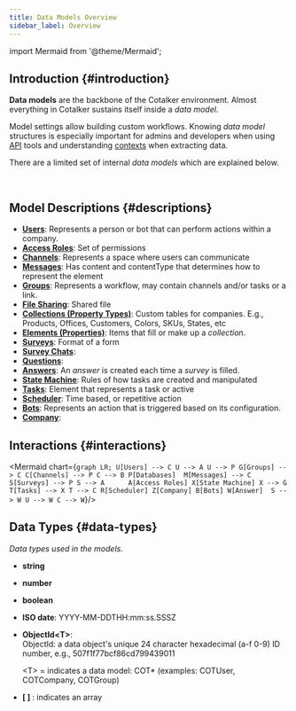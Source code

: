 ```yaml
---
title: Data Models Overview
sidebar_label: Overview
---
```

import Mermaid from '@theme/Mermaid';


<div className="alert alert--primary">

## Introduction {#introduction}

**Data models** are the backbone of the Cotalker environment. Almost everything in Cotalker sustains itself inside a _data model_. 

Model settings allow building custom workflows. Knowing _data model_ structures is especially important for admins and developers when using [API](/docs/documentation/api/overview_api) tools and understanding [contexts](/docs/documentation/automation/triggers_and_contexts#context-language) when extracting data.

There are a limited set of internal _data models_ which are explained below.

</div>
<br/>

## Model Descriptions {#descriptions}

* [__Users__](/docs/documentation/models/users/model_users): Represents a person or bot that can perform actions within a company.
* [__Access Roles__](/docs/documentation/models/users/model_accessroles): Set of permissions
* [__Channels__](/docs/documentation/models/communication/model_channels): Represents a space where users can communicate
* [__Messages__](/docs/documentation/models/communication/model_messages): Has content and contentType that determines how to represent the element
* [__Groups__](/docs/documentation/models/communication/model_groups): Represents a workflow, may contain channels and/or tasks or a link.
* [__File Sharing__](/docs/documentation/models/communication/model_filesharing): Shared file 
* [__Collections (Property Types)__](/docs/documentation/models/databases/model_propertytypes): Custom tables for companies. E.g., Products, Offices, Customers, Colors, SKUs, States, etc
* [__Elements (Properties)__](docs/documentation/models/databases/model_properties): Items that fill or make up a _collection_.
* [__Surveys__](/docs/documentation/models/surveys/model_surveys): Format of a form
* [__Survey Chats__](/docs/documentation/models/surveys/model_surveychats): 
* [__Questions__](/docs/documentation/models/surveys/model_questions):
* [__Answers__](/docs/documentation/models/surveys/model_answers): An _answer_ is created each time a _survey_ is filled.
* [__State Machine__](/docs/documentation/models/tasks/model_statemachine): Rules of how tasks are created and manipulated
* [__Tasks__](/docs/documentation/models/tasks/model_tasks): Element that represents a task or active
* [__Scheduler__](/docs/documentation/models/automations/model_scheduler): Time based, or repetitive action
* [__Bots__](/docs/documentation/models/automations/model_bots): Represents an action that is triggered based on its configuration.
* [__Company__](/docs/documentation/models/model_company):

## Interactions {#interactions}

<Mermaid chart={`
	graph LR;
        U[Users] --> C
        U --> A
        U --> P
        G[Groups] --> C
        C[Channels] --> P
        C --> B
        P[Databases] 
        M[Messages] --> C
        S[Surveys] --> P
        S --> A     
        A[Access Roles]
        X[State Machine]
        X --> G
        T[Tasks] --> X
        T --> C
        R[Scheduler]
        Z[Company]
        B[Bots]
        W[Answer] 
        S --> W
        U --> W
        C --> W
`}/>

## Data Types {#data-types}
_Data types used in the models._

- **string**
- **number**
- **boolean**
- **ISO date**: YYYY-MM-DDTHH:mm:ss.SSSZ 
- **ObjectId<T\>**:  
  ObjectId: a data object's unique 24 character hexadecimal (a-f 0-9) ID number, e.g., 507f1f77bcf86cd799439011
  
  <T\> = indicates a data model: COT* (examples: COTUser, COTCompany, COTGroup)
- **[ ]** : indicates an array